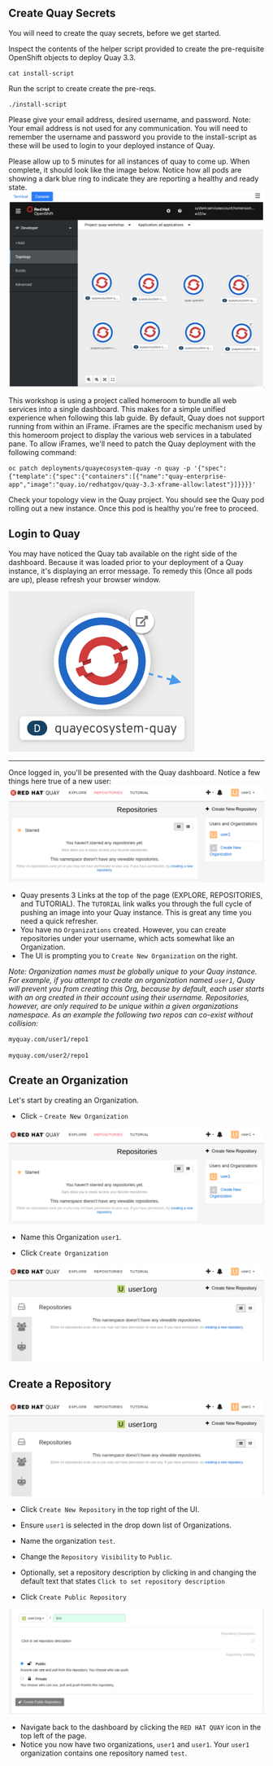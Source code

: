 ## Create Quay Secrets

You will need to create the quay secrets, before we get started.

Inspect the contents of the helper script provided to create the pre-requisite OpenShift objects to deploy Quay 3.3.
```execute
cat install-script
```

Run the script to create create the pre-reqs.

```execute
./install-script
```

Please give your email address, desired username, and password. Note: Your email address is not used for any communication. You will need to remember the username and password you provide to the install-script as these will be used to login to your deployed instance of Quay.


Please allow up to 5 minutes for all instances of quay to come up. When complete, it should look like the image below. Notice how all pods are showing a dark blue ring to indicate they are reporting a healthy and ready state.
![Openshift Console](images/Quay_topology.png)

This workshop is using a project called homeroom to bundle all web services into a single dashboard. This makes for a simple unified experience when following this lab guide. By default, Quay does not support running from within an iFrame. iFrames are the specific mechanism used by this homeroom project to display the various web services in a tabulated pane. To allow iFrames, we'll need to patch the Quay deployment with the following command:
```execute
oc patch deployments/quayecosystem-quay -n quay -p '{"spec":{"template":{"spec":{"containers":[{"name":"quay-enterprise-app","image":"quay.io/redhatgov/quay-3.3-xframe-allow:latest"}]}}}}'
```
Check your topology view in the Quay project. You should see the Quay pod rolling out a new instance. Once this pod is healthy you're free to proceed.


## Login to Quay
You may have noticed the Quay tab available on the right side of the dashboard. Because it was loaded prior to your deployment of a Quay instance, it's displaying an error message. To remedy this (Once all pods are up), please refresh your browser window.

![Openshift Console](images/Quay_pod.png)


_______________________________________________________________________________________________________________

Once logged in, you'll be presented with the Quay dashboard. Notice a few things here true of a new user:
![Quay Dashboard](images/lab1-1.png)

* Quay presents 3 Links at the top of the page (EXPLORE, REPOSITORIES, and TUTORIAL). The `TUTORIAL` link walks you through the full cycle of pushing an image into your Quay instance. This is great any time you need a quick refresher.
* You have no `Organizations` created. However, you can create repositories under your username, which acts somewhat like an Organization.
* The UI is prompting you to `Create New Organization` on the right.

*Note: Organization names must be globally unique to your Quay instance. For example, if you attempt to create an organization named `user1`, Quay will prevent you from creating this Org, because by default, each user starts with an org created in their account using their username. Repositories, however, are only required to be unique within a given organizations namespace. As an example the following two repos can co-exist without collision:*

```
myquay.com/user1/repo1

myquay.com/user2/repo1
```

## Create an Organization
Let's start by creating an Organization.
* Click - `Create New Organization`

![Quay Dashboard](images/lab1-1.png)

* Name this Organization `user1`.


* Click `Create Organization`

![Quay Dashboard](images/lab1-3.png)



## Create a Repository
![Quay Dashboard](images/lab1-3.png)

* Click `Create New Repository` in the top right of the UI.

* Ensure `user1` is selected in the drop down list of Organizations.

* Name the organization `test`.

* Change the `Repository Visibility` to `Public`.

* Optionally, set a repository description by clicking in and changing the default text that states `Click to set repository description`

* Click `Create Public Repository`

![Quay Dashboard](images/lab1-4.png)

* Navigate back to the dashboard by clicking the `RED HAT QUAY` icon in the top left of the page.
* Notice you now have two organizations, `user1` and `user1`. Your `user1` organization contains one repository named `test`.
